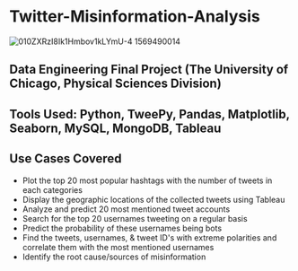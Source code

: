 # Twitter-Misinformation-Analysis

![010ZXRzI8Ik1Hmbov1kLYmU-4 1569490014](https://user-images.githubusercontent.com/66754032/113646745-11ca8580-964f-11eb-9b9c-497356e08bb6.jpg)

## Data Engineering Final Project (The University of Chicago, Physical Sciences Division)

## Tools Used: Python, TweePy, Pandas, Matplotlib, Seaborn, MySQL, MongoDB, Tableau

## Use Cases Covered

- Plot the top 20 most popular hashtags with the number of tweets in each categories
- Display the geographic locations of the collected tweets using Tableau
- Analyze and predict 20 most mentioned tweet accounts
- Search for the top 20 usernames tweeting on a regular basis
- Predict the probability of these usernames being bots
- Find the tweets, usernames, & tweet ID's with extreme polarities and correlate them with the most mentioned usernames
- Identify the root cause/sources of misinformation



